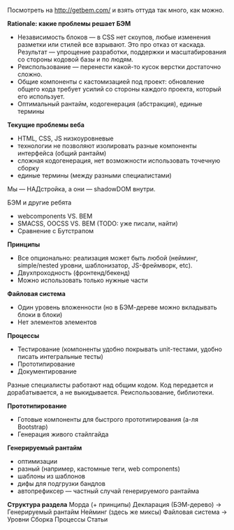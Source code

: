 Посмотреть на http://getbem.com/ и взять оттуда так много, как можно.

**Rationale: какие проблемы решает БЭМ**
  * Независимость блоков — в CSS нет скоупов, любые изменения разметки или стилей все взрывают. Это про отказ от каскада. Результат — упрощение разработки, поддержки и масштабирования со стороны кодовой базы и по людям.
  * Реиспользование — перенести какой-то кусок верстки достаточно сложно.
  * Общие компоненты с кастомизацией под проект: обновление общего кода требует усилий со стороны каждого проекта, который его использует.
  * Оптимальный рантайм, кодогенерация (абстракция), единые термины

**Текущие проблемы веба**
  * HTML, CSS, JS низкоуровневые
  * технологии не позволяют изолировать разные компоненты интерфейса (общий рантайм)
  * сложная кодогенерация, нет возможности использовать точечную сборку
  * единые термины (между разными специалистами)

Мы — НАДстройка, а они — shadowDOM внутри.

БЭМ и другие ребята
  * webcomponents VS. BEM
  * SMACSS, OOCSS VS. BEM (TODO: уже писали, найти)
  * Сравнение с Бутстрапом

**Принципы**
  * Все опционально: реализация может быть любой (нейминг, simple/nested уровни, шаблонизатор, JS-фреймворк, etc).
  * Двухпроходность (фронтенд/бекенд)
  * Можно использовать только нужные части

**Файловая система**
  * Один уровень вложенности (но в БЭМ-дереве можно вкладывать блоки в блоки)
  * Нет элементов элементов

**Процессы**
  * Тестирование (компоненты удобно покрывать unit-тестами, удобно писать интегральные тесты)
  * Прототипирование
  * Документирование

Разные специалисты работают над общим кодом. Код передается и дорабатывается, а не выкидывается. Реиспользование, библиотеки.

**Прототипирование**
  * Готовые компоненты для быстрого прототипирования (а-ля Bootstrap)
  * Генерация живого стайлгайда

**Генерируемый рантайм**
  * оптимизации
  * разный (например, кастомные теги, web components)
  * шаблоны из шаблонов
  * дифы для подгрузки бандлов
  * автопрефиксер — частный случай генерируемого рантайма

**Структура раздела**
        Морда (+ принципы)
        Декларация (БЭМ-дерево) -> Генерируемый рантайм
        Нейминг (здесь же миксы)
        Файловая система -> Уровни
        Сборка
        Процессы
        Статьи
